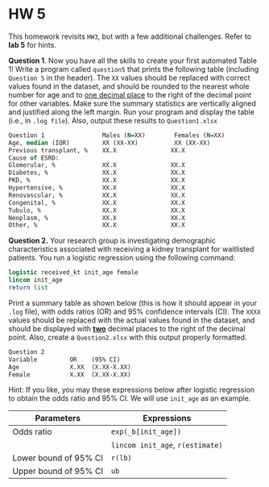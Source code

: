 ﻿# HW 5

This homework revisits `HW3`, but with a few additional challenges. Refer to **lab 5** for hints. 

**Question 1**. Now you have all the skills to create your first automated Table 1! Write a program called `question5` that prints the following table (including `Question 5` in the header). The `XX` values should be replaced with correct values found in the dataset, and should be rounded to the nearest whole number for age and to <u>one decimal place</u> to the right of the decimal point for other variables. Make sure the summary statistics are vertically aligned and justified along the left margin. Run your program and display the table (i.e., in `.log file`). Also, output these results to `Question1.xlsx`

```stata
Question 1                Males (N=XX)        Females (N=XX)
Age, median (IQR)         XX (XX-XX)          XX (XX-XX)
Previous transplant, %    XX.X               XX.X
Cause of ESRD:
Glomerular, %             XX.X               XX.X
Diabetes, %               XX.X               XX.X
PKD, %                    XX.X               XX.X
Hypertensive, %           XX.X               XX.X
Renovascular, %           XX.X               XX.X
Congenital, %             XX.X               XX.X
Tubulo, %                 XX.X               XX.X
Neoplasm, %               XX.X               XX.X
Other, %                  XX.X               XX.X
```





**Question 2.** Your research group is investigating demographic characteristics associated with receiving a kidney transplant for waitlisted patients. You run a logistic regression using the following command:

```stata
logistic received_kt init_age female
lincom init_age
return list
```

Print a summary table as shown below (this is how it should appear in your `.log` file), with odds ratios (OR) and 95% confidence intervals (CI). The `XXXX` values should be replaced with the actual values found in the dataset, and should be displayed with <u>**two**</u> decimal places to the right of the decimal point. Also, create a `Question2.xlsx` with this output properly formatted.

```stata
Question 2
Variable         OR    (95% CI)
Age              X.XX  (X.XX-X.XX)
Female           X.XX  (X.XX-X.XX)
```

Hint: If you like, you may these expressions below after logistic regression to obtain the odds ratio and 95% CI. We will use `init_age` as an example.

| Parameters            | Expressions                                          |
| --------------------- | ---------------------------------------------------- |
| Odds ratio            | `exp(_b[init_age])`                                  |
|                       | `lincom init_age`, `r(estimate)`                     |
| Lower bound of 95% CI | `r(lb)`                                              |
| Upper bound of 95% CI | `ub`                                                 |
